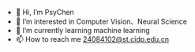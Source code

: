 - 👋 Hi, I’m PsyChen
- 👀 I’m interested in Computer Vision、Neural Science
- 🌱 I’m currently learning machine learning
- 📫 How to reach me 24084102@st.cidp.edu.cn


<!---
PsyChen-UEM/PsyChen-UEM is a ✨ special ✨ repository because its `README.md` (this file) appears on your GitHub profile.
You can click the Preview link to take a look at your changes.
--->
